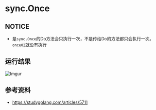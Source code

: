 # sync.Once

## NOTICE
 - 是`sync.Once`的Do方法会只执行一次，不是传给Do的方法都只会执行一次。`once02`就没有执行

## 运行结果
![Imgur](https://imgur.com/RnVWbKX)

## 参考资料
 - https://studygolang.com/articles/5711